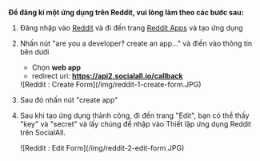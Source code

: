 __Để đăng kí một ứng dụng trên Reddit, vui lòng làm theo các bước sau:__

1. Đăng nhập vào [Reddit](https://www.reddit.com/) và đi đến trang [Reddit Apps](https://www.reddit.com/prefs/apps/) và tạo ứng dụng
2. Nhấn nút "are you a developer? create an app..." và điền vào thông tin bên dưới
    * Chọn __web app__
    * redirect uri: __https://api2.socialall.io/callback__
    
    <div class="soclall-br"></div>
    ![Reddit : Create Form](/img/reddit-1-create-form.JPG)
    <div class="soclall-br"></div>
    
3. Sau đó nhấn nút "create app"
4. Sau khi tạo ứng dụng thành công, đi đến trang "Edit", bạn có thể thấy "key" và "secret" và lấy chúng để nhập vào Thiết lập ứng dụng Reddit trên SocialAll.
    <div class="soclall-br"></div>
    ![Reddit : Edit Form](/img/reddit-2-edit-form.JPG)
    <div class="soclall-br"></div>